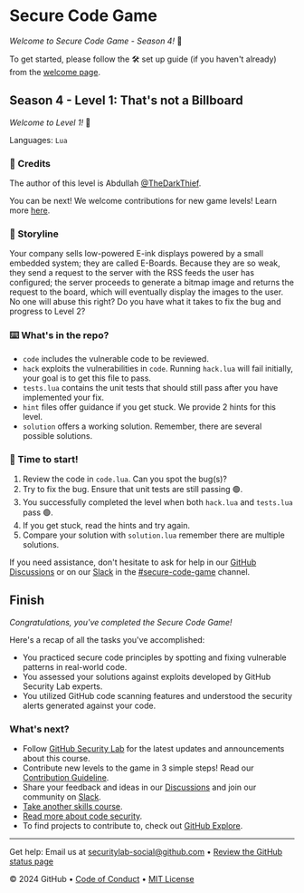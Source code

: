 # Secure Code Game

_Welcome to Secure Code Game - Season 4!_ :wave:

To get started, please follow the 🛠️ set up guide (if you haven't already) from the [welcome page](https://gh.io/securecodegame).

## Season 4 - Level 1: That's not a Billboard

_Welcome to Level 1!_ :robot:

Languages: `Lua`

### 🚀 Credits

The author of this level is Abdullah [@TheDarkThief](https://github.com/TheDarkThief).

You can be next! We welcome contributions for new game levels! Learn more [here](https://github.com/skills/secure-code-game/blob/main/CONTRIBUTING.md).

### 📝 Storyline

Your company sells low-powered E-ink displays powered by a small embedded system; they are called E-Boards. Because they are so weak, they send a request to the server with the RSS feeds the user has configured; the server proceeds to generate a bitmap image and returns the request to the board, which will eventually display the images to the user. No one will abuse this right? Do you have what it takes to fix the bug and progress to Level 2?

### :keyboard: What's in the repo?

- `code` includes the vulnerable code to be reviewed.
- `hack` exploits the vulnerabilities in `code`. Running `hack.lua` will fail initially, your goal is to get this file to pass.
- `tests.lua` contains the unit tests that should still pass after you have implemented your fix.
- `hint` files offer guidance if you get stuck. We provide 2 hints for this level.
- `solution` offers a working solution. Remember, there are several possible solutions.

### 🚦 Time to start!

1. Review the code in `code.lua`. Can you spot the bug(s)?
1. Try to fix the bug. Ensure that unit tests are still passing 🟢.
1. You successfully completed the level when both `hack.lua` and `tests.lua` pass 🟢.
1. If you get stuck, read the hints and try again.
1. Compare your solution with `solution.lua` remember there are multiple solutions.

If you need assistance, don't hesitate to ask for help in our [GitHub Discussions](https://github.com/skills/secure-code-game/discussions) or on our [Slack](https://gh.io/securitylabslack) in the [#secure-code-game](https://ghsecuritylab.slack.com/archives/C05DH0PSBEZ) channel.

<!--
    Insert other levels
-->

## Finish

_Congratulations, you've completed the Secure Code Game!_

Here's a recap of all the tasks you've accomplished:

- You practiced secure code principles by spotting and fixing vulnerable patterns in real-world code.
- You assessed your solutions against exploits developed by GitHub Security Lab experts.
- You utilized GitHub code scanning features and understood the security alerts generated against your code.

### What's next?

- Follow [GitHub Security Lab](https://twitter.com/ghsecuritylab) for the latest updates and announcements about this course.
- Contribute new levels to the game in 3 simple steps! Read our [Contribution Guideline](https://github.com/skills/secure-code-game/blob/main/CONTRIBUTING.md).
- Share your feedback and ideas in our [Discussions](https://github.com/skills/secure-code-game/discussions) and join our community on [Slack](https://gh.io/securitylabslack).
- [Take another skills course](https://skills.github.com/).
- [Read more about code security](https://docs.github.com/en/code-security).
- To find projects to contribute to, check out [GitHub Explore](https://github.com/explore).

<footer>

<!--
  <<< Author notes: Footer >>>
  Add a link to get support, GitHub status page, code of conduct, license link.
-->

---

Get help: Email us at securitylab-social@github.com &bull; [Review the GitHub status page](https://www.githubstatus.com/)

&copy; 2024 GitHub &bull; [Code of Conduct](https://www.contributor-covenant.org/version/2/1/code_of_conduct/code_of_conduct.md) &bull; [MIT License](https://gh.io/mit)

</footer>

